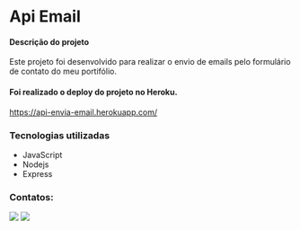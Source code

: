 # Api Email

#### Descrição do projeto
Este projeto foi desenvolvido para realizar o envio de emails pelo formulário de contato do meu portifólio. 

#### Foi realizado o deploy do projeto no Heroku.

https://api-envia-email.herokuapp.com/

### Tecnologias utilizadas

<ul>
  <li>JavaScript</li>
  <li>Nodejs</li>
  <li>Express</li>
</ul>

### Contatos:

<div>
<a href = "ribeirovasquez@gmail.com"><img src="https://img.shields.io/badge/Gmail-D14836?style=for-the-badge&logo=gmail&logoColor=white" target="_blank"></a>
<a href="https://www.linkedin.com/in/robson-vasquez-826a891a8/" target="_blank"><img src="https://img.shields.io/badge/-LinkedIn-%230077B5?style=for-the-badge&logo=linkedin&logoColor=white" target="_blank"></a>   
</div>
